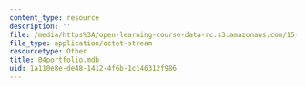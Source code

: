 ```yaml
---
content_type: resource
description: ''
file: /media/https%3A/open-learning-course-data-rc.s3.amazonaws.com/15-057-systems-optimization-spring-2003/1a110e8ede4814124f6b1c146312f986_04portfolio.mdb
file_type: application/octet-stream
resourcetype: Other
title: 04portfolio.mdb
uid: 1a110e8e-de48-1412-4f6b-1c146312f986
---
```

